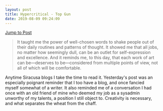 ```yaml
---
layout: post
title: Hypercritical - Top Gun
date: 2019-08-09 09:24:09
---
```

[Jump to Post](http://hypercritical.co/2019/08/08/top-gun)

> It taught me the power of well-chosen words to shake people out of their daily routines and patterns of thought. It showed me that all jobs, no matter how seemingly dull, can be an outlet for self-expression and excellence. And it reminds me, to this day, that each work of art can be—deserves to be—considered from multiple points of view, not all of which will be comfortable.

Anytime Siracusa blogs I take the time to read it. Yesterday's post was an especially poignant reminder that I too have a blog, and once fancied myself somewhat of a writer. It also reminded me of a conversation I had once with an old friend of mine who deemed my job as a sysadmin unworthy of my talents, a position I still object to. Creativity is necessary, and what separates the wheat from the chaff. 
